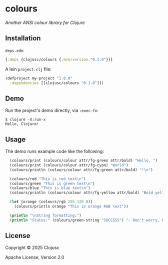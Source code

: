 # colours

*Another ANSI colour library for Clojure*

## Installation

`deps.edn`:

```clojure
{:deps {clojusc/colours {:mvn/version "0.1.0"}}}
```

A lein `project.clj` file:


```clojure
(defproject my-project "1.0.0"
  :dependencies [[clojusc/colours "0.1.0"]])
```

## Demo

Run the project's demo directly, via `:exec-fn`:

    $ clojure -X:run-x
    Hello, Clojure!

## Usage

The demo runs example code like the following:

```clojure
  (colours/print (colours/colour attr/fg-green attr/bold) "Hello, ")
  (colours/print (colours/colour attr/fg-cyan) "World")
  (colours/println (colours/colour attr/fg-green attr/bold) "!\n")

  (colours/red "This is red text\n")
  (colours/green "This is green text\n")
  (colours/blue "This is blue text\n")
  (colours/println (colours/colour attr/fg-yellow attr/bold) "Bold yellow text")

  (let [orange (colours/rgb 255 128 0)]
    (colours/println orange "This is orange RGB text"))

  (println "\nString formatting:")
  (println "Status:" (colours/green-string "SUCCESS") "- Don't worry, be happy!\n"))
```

## License

Copyright © 2025 Clojusc

Apache License, Version 2.0